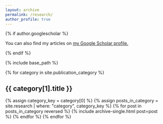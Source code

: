 ```yaml
---
layout: archive
permalink: /research/
author_profile: true
---
```


<!-- Google Scholar Link -->
{% if author.googlescholar %}
  <p>You can also find my articles on <u><a href="{{author.googlescholar}}">my Google Scholar profile</a>.</u></p>
{% endif %}

<!-- Include Base Path -->
{% include base_path %}

<!-- Display Publications by Category -->
{% for category in site.publication_category %}
  <h2 class="publication-category-title">{{ category[1].title }}</h2>
  {% assign category_key = category[0] %}
  {% assign posts_in_category = site.research | where: "category", category_key %}
  {% for post in posts_in_category reversed %}
    {% include archive-single.html post=post %}
  {% endfor %}
{% endfor %}

<!-- JavaScript for Abstract Toggle -->
<script>
function toggleAbstract(slug) {
  var abstractDiv = document.getElementById('abstract-' + slug);
  var button = document.querySelector('a[onclick="toggleAbstract(\'' + slug + '\'); return false;"]');
  if (abstractDiv.style.display === 'none') {
    abstractDiv.style.display = 'block';
    button.setAttribute('aria-expanded', 'true');
  } else {
    abstractDiv.style.display = 'none';
    button.setAttribute('aria-expanded', 'false');
  }
}
</script>
